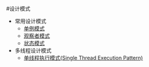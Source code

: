 ﻿#设计模式
* 常用设计模式
	* [单例模式]()
	* [观察者模式]()
	* [状态模式](https://github.com/lsj9383/Pattern/blob/master/Normal/StatePattern/STATE-PATTERN.md)
* 多线程设计模式
	* [单线程执行模式(Single Thread Execution Pattern)]()

